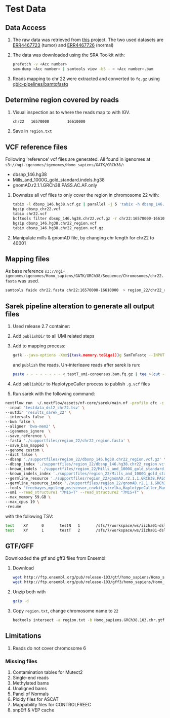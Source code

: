 # Test Data

## Data Access

1. The raw data was retrieved from [this](https://www.ncbi.nlm.nih.gov/bioproject/?term=prjeb39899) project. The two used datasets are [ERR4467723](https://trace.ncbi.nlm.nih.gov/Traces/sra/sra.cgi?run=ERR4467723) (tumor) and [ERR4467726](https://trace.ncbi.nlm.nih.gov/Traces/sra/sra.cgi?run=ERR4467726) (normal)
2. The data was downloaded using the SRA Toolkit with:

    ```bash
    prefetch -v <Acc number>
    sam-dump <Acc number> | samtools view -bS - > <Acc number>.bam
    ```

3. Reads mapping to chr 22 were extracted and converted to `fq.gz` using [qbic-pipelines/bamtofastq](https://github.com/qbic-pipelines/bamtofastq)

## Determine region covered by reads

1. Visual inspection as to where the reads map to with IGV.

    ```bash
    chr22   16570000        16610000
    ```

2. Save in `region.txt`

## VCF reference files

Following 'reference' vcf files are generated. All found in igenomes at `s3://ngi-igenomes/igenomes/Homo_sapiens/GATK/GRCh38/`:

- dbsnp_146.hg38
- Mills_and_1000G_gold_standard.indels.hg38
- gnomAD.r2.1.1.GRCh38.PASS.AC.AF.only

1. Downsize all vcf files to only cover the region in chromosome 22 with:

    ```bash
    tabix -l dbsnp_146.hg38.vcf.gz | parallel -j 5 'tabix -h dbsnp_146.hg38.vcf.gz {} > {}.vcf'
    bgzip dbsnp_chr22.vcf
    tabix chr22.vcf
    bcftools filter dbsnp_146.hg38.chr22.vcf.gz -r chr22:16570000-16610000 > region_22/dbsnp_146.hg38.chr22_region.vcf
    bgzip dbsnp_146.hg38.chr22_region.vcf
    tabix dbsnp_146.hg38.chr22_region.vcf.gz
    ```

2. Manipulate mills & gnomAD file, by changing chr length for chr22 to 40001

## Mapping files

As base reference `s3://ngi-igenomes/igenomes/Homo_sapiens/GATK/GRCh38/Sequence/Chromosomes/chr22.fasta` was used.

```bash
samtools faidx chr22.fasta chr22:16570000-16610000  > region_22/chr22_region.fasta
```

## Sarek pipeline alteration to generate all output files

1. Used release 2.7 container:
2. Add `publishDir` to all UMI related steps
3. Add to mapping process:

    ```bash
    gatk --java-options -Xmx${task.memory.toGiga()}g SamToFastq --INPUT=${inputFile1} --FASTQ=/dev/stdout --INTERLEAVE=true     --NON_PF=true > ${inputFile1}.fq.gz
    ```

   and `publish` the reads. Un-interleave reads after sarek is run:

    ```bash
    paste - - - - - - - - < testT_umi-consensus.bam.fq.gz | tee >(cut -f 1-4 | tr "\t" "\n" > testT.1.fq) | cut -f 5-8 | tr "\t" "\n" > testT.2.fq
    ```

4. Add `publishDir` to HaplotypeCaller process to publish `.g.vcf` files
5. Run sarek with the following command:

```bash
nextflow run  ~/.nextflow/assets/nf-core/sarek/main.nf -profile cfc -c sarek.config \
--input 'testdata_dsl2_chr22.tsv' \
--outdir 'results_sarek_22' \
--intervals false  \
--bwa false \
--aligner 'bwa-mem2' \
--igenomes_ignore  \
--save_reference \
--fasta './supportfiles/region_22/chr22_region.fasta' \
--save_bam_mapped \
--genome custom \
--dict false \
--dbsnp './supportfiles/region_22/dbsnp_146.hg38.chr22_region.vcf.gz' \
--dbsnp_index './supportfiles/region_22/dbsnp_146.hg38.chr22_region.vcf.gz.tbi' \
--known_indels './supportfiles/region_22/Mills_and_1000G_gold_standard.indels.hg38.chr22_region.vcf.gz' \
--known_indels_index './supportfiles/region_22/Mills_and_1000G_gold_standard.indels.hg38.chr22_region.vcf.gz.tbi' \
--germline_resource './supportfiles/region_22/gnomAD.r2.1.1.GRCh38.PASS.AC.AF.only.chr22_region.vcf.gz' \
--germline_resource_index './supportfiles/region_22/gnomAD.r2.1.1.GRCh38.PASS.AC.AF.only.chr22_region.vcf.gz.tbi' \
--tools 'freebayes,mpileup,msisensor,cnvkit,strelka,HaplotypeCaller,Manta,tiddit' \
--umi --read_structure1 "7M1S+T" --read_structure2 "7M1S+T" \
--max_memory 59.GB \
--max_cpus 19 \
-resume
```

with the following TSV:

```bash
test    XY      0       testN   1       /sfs/7/workspace/ws/iizha01-dsl2_testdata_human-0/results_chr22/reads/test_normal.1.fq.gz       /sfs/7/workspace/ws/iizha01-dsl2_testdata_human-0/results_chr22/reads/test_normal.2.fq.gz
test    XY      1       testT   2       /sfs/7/workspace/ws/iizha01-dsl2_testdata_human-0/results_chr22/reads/test_tumor.1.fq.gz        /sfs/7/workspace/ws/iizha01-dsl2_testdata_human-0/results_chr22/reads/test_tumor.2.fq.gz
```

## GTF/GFF

Downloaded the gtf and gff3 files from Ensembl:

1. Download

    ```bash
    wget http://ftp.ensembl.org/pub/release-103/gtf/homo_sapiens/Homo_sapiens.GRCh38.103.chr.gtf.gz
    wget http://ftp.ensembl.org/pub/release-103/gff3/homo_sapiens/Homo_sapiens.GRCh38.103.chromosome.22.gff3.gz
    ```

2. Unzip both with

    ```bash
    gzip -d
    ```

3. Copy `region.txt`, change chromosome name to `22`

    ```bash
    bedtools intersect -a region.txt -b Homo_sapiens.GRCh38.103.chr.gtf -wa -wb > interesting_genes.gtf
    ```

## Limitations

1. Reads do not cover chromosome 6

### Missing files

1. Contamination tables for Mutect2
2. Single-end reads
3. Methylated bams
4. Unaligned bams
5. Panel of Normals
6. Ploidy files for ASCAT
7. Mappability files for CONTROLFREEC
8. snpEff & VEP cache
